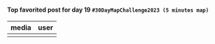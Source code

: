#### Top favorited post for day 19 `#30DayMapChallenge2023 (5 minutes map)`
| media | user | 
|-------|------|
|  |  |